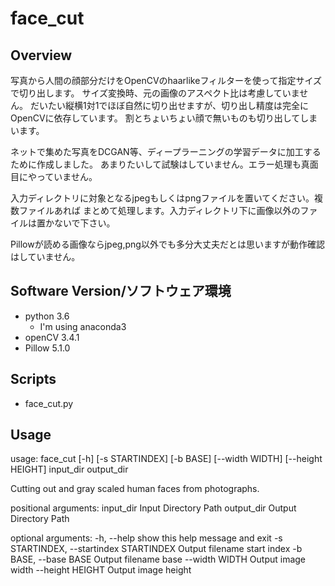# face_cut
## Overview
写真から人間の顔部分だけをOpenCVのhaarlikeフィルターを使って指定サイズで切り出します。
サイズ変換時、元の画像のアスペクト比は考慮していません。
だいたい縦横1対1でほぼ自然に切り出せますが、切り出し精度は完全にOpenCVに依存しています。
割とちょいちょい顔で無いものも切り出してしまいます。

ネットで集めた写真をDCGAN等、ディープラーニングの学習データに加工するために作成しました。
あまりたいして試験はしていません。エラー処理も真面目にやっていません。

入力ディレクトリに対象となるjpegもしくはpngファイルを置いてください。複数ファイルあれば
まとめて処理します。入力ディレクトリ下に画像以外のファイルは置かないで下さい。

Pillowが読める画像ならjpeg,png以外でも多分大丈夫だとは思いますが動作確認はしていません。

## Software Version/ソフトウェア環境
- python 3.6
	- I'm using anaconda3
- openCV 3.4.1
- Pillow 5.1.0

## Scripts
- face_cut.py

## Usage
usage: face_cut [-h] [-s STARTINDEX] [-b BASE] [--width WIDTH]
                [--height HEIGHT]
                input_dir output_dir

Cutting out and gray scaled human faces from photographs.

positional arguments:
  input_dir             Input Directory Path
  output_dir            Output Directory Path

optional arguments:
  -h, --help            show this help message and exit
  -s STARTINDEX, --startindex STARTINDEX
                        Output filename start index
  -b BASE, --base BASE  Output filename base
  --width WIDTH         Output image width
  --height HEIGHT       Output image height
